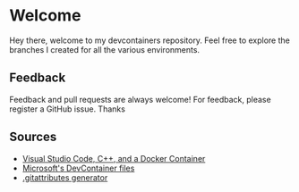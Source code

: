 # Welcome

Hey there, welcome to my devcontainers repository. Feel free to explore the branches I created for all the various environments.

## Feedback

Feedback and pull requests are always welcome! For feedback, please register a GitHub issue. Thanks

## Sources

- [Visual Studio Code, C++, and a Docker Container](https://pspdfkit.com/blog/2020/visual-studio-code-cpp-docker/)
- [Microsoft's DevContainer files](https://github.com/microsoft/vscode-dev-containers/tree/main/containers)
- [.gitattributes generator](https://www.richie-bendall.ml/gitattributes-generator/)
